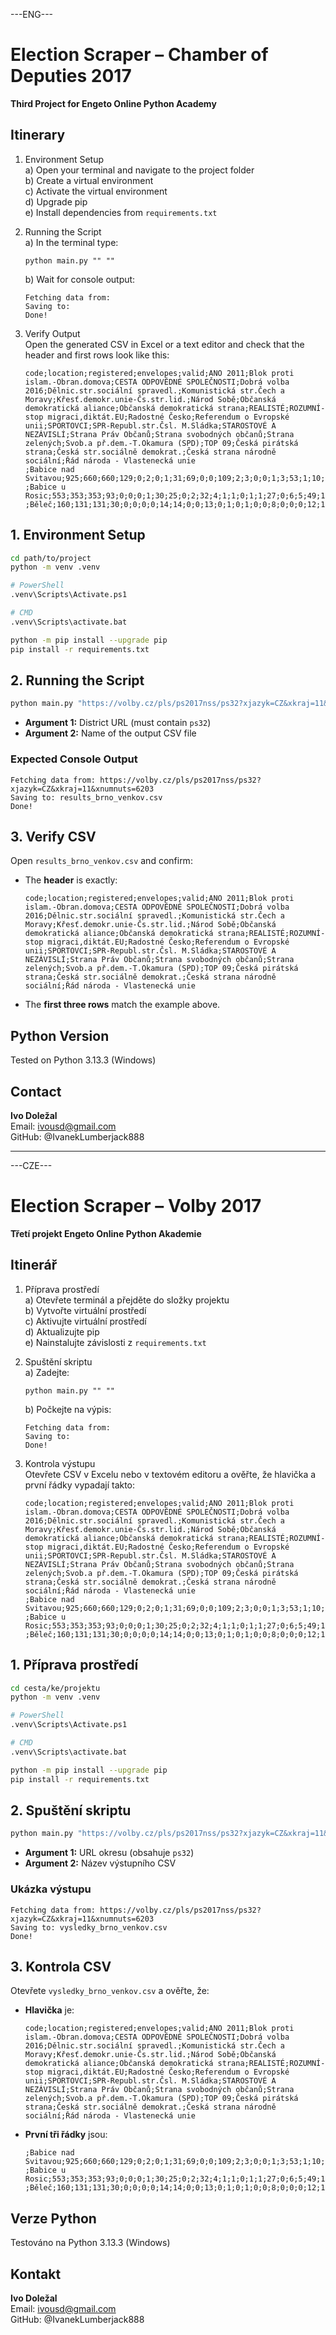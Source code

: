 ---ENG---

# Election Scraper – Chamber of Deputies 2017

**Third Project for Engeto Online Python Academy**

## Itinerary

1. Environment Setup  
   a) Open your terminal and navigate to the project folder  
   b) Create a virtual environment  
   c) Activate the virtual environment  
   d) Upgrade pip  
   e) Install dependencies from `requirements.txt`  

2. Running the Script  
   a) In the terminal type:  
   ```
   python main.py "" ""
   ```
   b) Wait for console output:  
   ```
   Fetching data from: 
   Saving to: 
   Done!
   ```

3. Verify Output  
   Open the generated CSV in Excel or a text editor and check that the header and first rows look like this:

   ```
   code;location;registered;envelopes;valid;ANO 2011;Blok proti islam.-Obran.domova;CESTA ODPOVĚDNÉ SPOLEČNOSTI;Dobrá volba 2016;Dělnic.str.sociální spravedl.;Komunistická str.Čech a Moravy;Křesť.demokr.unie-Čs.str.lid.;Národ Sobě;Občanská demokratická aliance;Občanská demokratická strana;REALISTÉ;ROZUMNÍ-stop migraci,diktát.EU;Radostné Česko;Referendum o Evropské unii;SPORTOVCI;SPR-Republ.str.Čsl. M.Sládka;STAROSTOVÉ A NEZÁVISLÍ;Strana Práv Občanů;Strana svobodných občanů;Strana zelených;Svob.a př.dem.-T.Okamura (SPD);TOP 09;Česká pirátská strana;Česká str.sociálně demokrat.;Česká strana národně sociální;Řád národa - Vlastenecká unie
   ;Babice nad Svitavou;925;660;660;129;0;2;0;1;31;69;0;0;109;2;3;0;0;1;3;53;1;10;7;58;39;93;43;0;1
   ;Babice u Rosic;553;353;353;93;0;0;0;1;30;25;0;2;32;4;1;1;0;1;1;27;0;6;5;49;13;37;18;5;0
   ;Běleč;160;131;131;30;0;0;0;0;14;14;0;0;13;0;1;0;1;0;0;8;0;0;0;12;1;11;25;0;0
   ```

## 1. Environment Setup

```bash
cd path/to/project
python -m venv .venv

# PowerShell
.venv\Scripts\Activate.ps1

# CMD
.venv\Scripts\activate.bat

python -m pip install --upgrade pip
pip install -r requirements.txt
```

## 2. Running the Script

```bash
python main.py "https://volby.cz/pls/ps2017nss/ps32?xjazyk=CZ&xkraj=11&xnumnuts=6203" "results_brno_venkov.csv"
```

- **Argument 1:** District URL (must contain `ps32`)  
- **Argument 2:** Name of the output CSV file  

### Expected Console Output

```
Fetching data from: https://volby.cz/pls/ps2017nss/ps32?xjazyk=CZ&xkraj=11&xnumnuts=6203
Saving to: results_brno_venkov.csv
Done!
```

## 3. Verify CSV

Open `results_brno_venkov.csv` and confirm:

- The **header** is exactly:
  ```
  code;location;registered;envelopes;valid;ANO 2011;Blok proti islam.-Obran.domova;CESTA ODPOVĚDNÉ SPOLEČNOSTI;Dobrá volba 2016;Dělnic.str.sociální spravedl.;Komunistická str.Čech a Moravy;Křesť.demokr.unie-Čs.str.lid.;Národ Sobě;Občanská demokratická aliance;Občanská demokratická strana;REALISTÉ;ROZUMNÍ-stop migraci,diktát.EU;Radostné Česko;Referendum o Evropské unii;SPORTOVCI;SPR-Republ.str.Čsl. M.Sládka;STAROSTOVÉ A NEZÁVISLÍ;Strana Práv Občanů;Strana svobodných občanů;Strana zelených;Svob.a př.dem.-T.Okamura (SPD);TOP 09;Česká pirátská strana;Česká str.sociálně demokrat.;Česká strana národně sociální;Řád národa - Vlastenecká unie
  ```
- The **first three rows** match the example above.

## Python Version

Tested on Python 3.13.3 (Windows)

## Contact

**Ivo Doležal**  
Email: ivousd@gmail.com  
GitHub: @IvanekLumberjack888

-------------------------------------------------------------------------------------------------------

---CZE---

# Election Scraper – Volby 2017

**Třetí projekt Engeto Online Python Akademie**

## Itinerář

1. Příprava prostředí  
   a) Otevřete terminál a přejděte do složky projektu  
   b) Vytvořte virtuální prostředí  
   c) Aktivujte virtuální prostředí  
   d) Aktualizujte pip  
   e) Nainstalujte závislosti z `requirements.txt`  

2. Spuštění skriptu  
   a) Zadejte:
   ```
   python main.py "" ""
   ```
   b) Počkejte na výpis:
   ```
   Fetching data from: 
   Saving to: 
   Done!
   ```

3. Kontrola výstupu  
   Otevřete CSV v Excelu nebo v textovém editoru a ověřte, že hlavička a první řádky vypadají takto:

   ```
   code;location;registered;envelopes;valid;ANO 2011;Blok proti islam.-Obran.domova;CESTA ODPOVĚDNÉ SPOLEČNOSTI;Dobrá volba 2016;Dělnic.str.sociální spravedl.;Komunistická str.Čech a Moravy;Křesť.demokr.unie-Čs.str.lid.;Národ Sobě;Občanská demokratická aliance;Občanská demokratická strana;REALISTÉ;ROZUMNÍ-stop migraci,diktát.EU;Radostné Česko;Referendum o Evropské unii;SPORTOVCI;SPR-Republ.str.Čsl. M.Sládka;STAROSTOVÉ A NEZÁVISLÍ;Strana Práv Občanů;Strana svobodných občanů;Strana zelených;Svob.a př.dem.-T.Okamura (SPD);TOP 09;Česká pirátská strana;Česká str.sociálně demokrat.;Česká strana národně sociální;Řád národa - Vlastenecká unie
   ;Babice nad Svitavou;925;660;660;129;0;2;0;1;31;69;0;0;109;2;3;0;0;1;3;53;1;10;7;58;39;93;43;0;1
   ;Babice u Rosic;553;353;353;93;0;0;0;1;30;25;0;2;32;4;1;1;0;1;1;27;0;6;5;49;13;37;18;5;0
   ;Běleč;160;131;131;30;0;0;0;0;14;14;0;0;13;0;1;0;1;0;0;8;0;0;0;12;1;11;25;0;0
   ```

## 1. Příprava prostředí

```bash
cd cesta/ke/projektu
python -m venv .venv

# PowerShell
.venv\Scripts\Activate.ps1

# CMD
.venv\Scripts\activate.bat

python -m pip install --upgrade pip
pip install -r requirements.txt
```

## 2. Spuštění skriptu

```bash
python main.py "https://volby.cz/pls/ps2017nss/ps32?xjazyk=CZ&xkraj=11&xnumnuts=6203" "vysledky_brno_venkov.csv"
```

- **Argument 1:** URL okresu (obsahuje `ps32`)  
- **Argument 2:** Název výstupního CSV  

### Ukázka výstupu

```
Fetching data from: https://volby.cz/pls/ps2017nss/ps32?xjazyk=CZ&xkraj=11&xnumnuts=6203
Saving to: vysledky_brno_venkov.csv
Done!
```

## 3. Kontrola CSV

Otevřete `vysledky_brno_venkov.csv` a ověřte, že:

- **Hlavička** je:
  ```
  code;location;registered;envelopes;valid;ANO 2011;Blok proti islam.-Obran.domova;CESTA ODPOVĚDNÉ SPOLEČNOSTI;Dobrá volba 2016;Dělnic.str.sociální spravedl.;Komunistická str.Čech a Moravy;Křesť.demokr.unie-Čs.str.lid.;Národ Sobě;Občanská demokratická aliance;Občanská demokratická strana;REALISTÉ;ROZUMNÍ-stop migraci,diktát.EU;Radostné Česko;Referendum o Evropské unii;SPORTOVCI;SPR-Republ.str.Čsl. M.Sládka;STAROSTOVÉ A NEZÁVISLÍ;Strana Práv Občanů;Strana svobodných občanů;Strana zelených;Svob.a př.dem.-T.Okamura (SPD);TOP 09;Česká pirátská strana;Česká str.sociálně demokrat.;Česká strana národně sociální;Řád národa - Vlastenecká unie
  ```
- **První tři řádky** jsou:
  ```
  ;Babice nad Svitavou;925;660;660;129;0;2;0;1;31;69;0;0;109;2;3;0;0;1;3;53;1;10;7;58;39;93;43;0;1
  ;Babice u Rosic;553;353;353;93;0;0;0;1;30;25;0;2;32;4;1;1;0;1;1;27;0;6;5;49;13;37;18;5;0
  ;Běleč;160;131;131;30;0;0;0;0;14;14;0;0;13;0;1;0;1;0;0;8;0;0;0;12;1;11;25;0;0
  ```

## Verze Python

Testováno na Python 3.13.3 (Windows)

## Kontakt

**Ivo Doležal**  
Email: ivousd@gmail.com  
GitHub: @IvanekLumberjack888